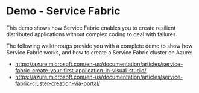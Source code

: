 # Demo - Service Fabric

This demo shows how Service Fabric enables you to create resilient distributed applications without complex coding to deal with failures.

The following walkthrougs provide you with a complete demo to show how Service Fabric works, and how to create a Service Fabric cluster on Azure:
- https://azure.microsoft.com/en-us/documentation/articles/service-fabric-create-your-first-application-in-visual-studio/
- https://azure.microsoft.com/en-us/documentation/articles/service-fabric-cluster-creation-via-portal/
